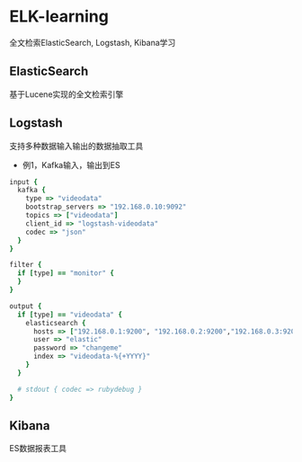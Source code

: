 # ELK-learning
全文检索ElasticSearch, Logstash, Kibana学习

## ElasticSearch
基于Lucene实现的全文检索引擎

## Logstash
支持多种数据输入输出的数据抽取工具

* 例1，Kafka输入，输出到ES
``` Ruby
input {
  kafka {
    type => "videodata"
    bootstrap_servers => "192.168.0.10:9092"
    topics => ["videodata"]
    client_id => "logstash-videodata"
    codec => "json"
  }
}

filter {
  if [type] == "monitor" {
  }
}

output {
  if [type] == "videodata" {
    elasticsearch {
      hosts => ["192.168.0.1:9200", "192.168.0.2:9200","192.168.0.3:9200"]
      user => "elastic"
      password => "changeme"
      index => "videodata-%{+YYYY}"
    }
  }

  # stdout { codec => rubydebug }
}

```

## Kibana
ES数据报表工具
